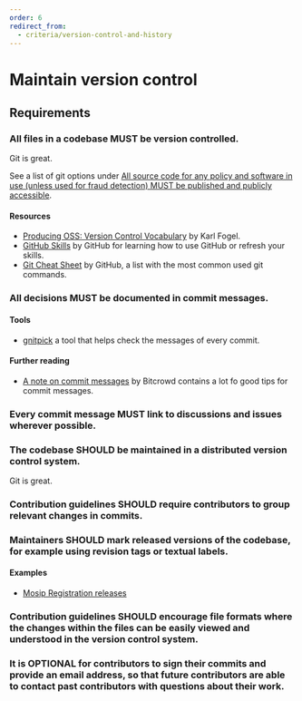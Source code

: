 ```yaml
---
order: 6
redirect_from:
  - criteria/version-control-and-history
---
```

# Maintain version control

<!-- SPDX-License-Identifier: CC0-1.0 -->
<!-- written in 2022 by The Foundation for Public Code <info@publiccode.net> -->

## Requirements

### All files in a codebase MUST be version controlled.

Git is great.

See a list of git options under [All source code for any policy and software in use (unless used for fraud detection) MUST be published and publicly accessible](code-in-the-open.md).

#### Resources

* [Producing OSS: Version Control Vocabulary](https://producingoss.com/en/vc.html#vc-vocabulary) by Karl Fogel.
* [GitHub Skills](https://skills.github.com/) by GitHub for learning how to use GitHub or refresh your skills.
* [Git Cheat Sheet](https://education.github.com/git-cheat-sheet-education.pdf) by GitHub, a list with the most common used git commands.

### All decisions MUST be documented in commit messages.

#### Tools

* [gnitpick](https://github.com/Seravo/gnitpick) a tool that helps check the messages of every commit.

#### Further reading

* [A note on commit messages](https://bitcrowd.dev/a-note-on-commit-messages) by Bitcrowd contains a lot fo good tips for commit messages.

### Every commit message MUST link to discussions and issues wherever possible.

### The codebase SHOULD be maintained in a distributed version control system.

Git is great.

### Contribution guidelines SHOULD require contributors to group relevant changes in commits.

### Maintainers SHOULD mark released versions of the codebase, for example using revision tags or textual labels.

#### Examples

* [Mosip Registration releases](https://github.com/mosip/registration/releases)

### Contribution guidelines SHOULD encourage file formats where the changes within the files can be easily viewed and understood in the version control system.

<!-- Make a list of preferred file formats -->

### It is OPTIONAL for contributors to sign their commits and provide an email address, so that future contributors are able to contact past contributors with questions about their work.
